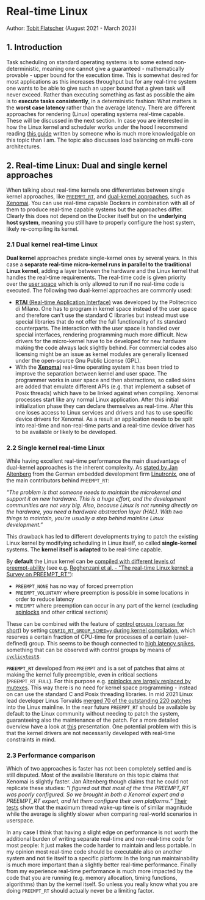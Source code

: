 # Real-time Linux

Author: [Tobit Flatscher](https://github.com/2b-t) (August 2021 - March 2023)



## 1. Introduction

Task scheduling on standard operating systems is to some extend non-deterministic, meaning one cannot give a guaranteed - mathematically provable - upper bound for the execution time. This is somewhat desired for most applications as this increases throughput but for any real-time system one wants to be able to give such an upper bound that a given task will never exceed. Rather than executing something as fast as possible the aim is to **execute tasks consistently**, in a deterministic fashion: What matters is the **worst case latency** rather than the average latency. There are different approaches for rendering (Linux) operating systems real-time capable. These will be discussed in the next section. In case you are interested in how the Linux kernel and scheduler works under the hood I recommend reading [this guide](https://wxdublin.gitbooks.io/deep-into-linux-and-beyond/content/index.html) written by someone who is much more knowledgable on this topic than I am. The topic also discusses load balancing on multi-core architectures.

## 2. Real-time Linux: Dual and single kernel approaches

When talking about real-time kernels one differentiates between single kernel approaches, like [`PREEMPT_RT`](https://wiki.linuxfoundation.org/realtime/start), and [dual-kernel approaches](https://linuxgizmos.com/real-time-linux-explained/), such as [Xenomai](https://en.wikipedia.org/wiki/Xenomai). You can use real-time capable Dockers in combination with all of them to produce real-time capable systems but the approaches differ. Clearly this does not depend on the Docker itself but on the **underlying host system**, meaning you still have to properly configure the host system, likely re-compiling its kernel.

### 2.1 Dual kernel real-time Linux

**Dual kernel** approaches predate single-kernel ones by several years. In this case a **separate real-time micro-kernel runs in parallel to the traditional Linux kernel**, adding a layer between the hardware and the Linux kernel that handles the real-time requirements. The real-time code is given priority over the [user space](https://ubuntu.com/blog/industrial-embedded-systems) which is only allowed to run if no real-time code is executed. The following two dual-kernel approaches are commonly used:

- [**RTAI** (Real-time Application Interface)](https://www.rtai.org/) was developed by the Politecnico di Milano. One has to program in kernel space instead of the user space and therefore can't use the standard C libraries but instead must use special libraries that do not offer the full functionality of its standard counterparts. The interaction with the user space is handled over special interfaces, rendering programming much more difficult. New drivers for the micro-kernel have to be developed for new hardware making the code always lack slightly behind. For commercial codes also licensing might be an issue as kernel modules are generally licensed under the open-source Gnu Public License (GPL).
- With the [**Xenomai**](https://xenomai.org/documentation/xenomai-3/html/xeno3prm/index.html) real-time operating system it has been tried to improve the separation between kernel and user space. The programmer works in user space and then abstractions, so called skins are added that emulate different APIs (e.g. that implement a subset of Posix threads) which have to be linked against when compiling. Xenomai processes start like any normal Linux application. After this initial initialization phase they can declare themselves as real-time. After this one loses access to Linux services and drivers and has to use specific device drivers for Xenomai. As a result an application needs to be split into real-time and non-real-time parts and a real-time device driver has to be available or likely to be developed.

### 2.2 Single kernel real-time Linux

While having excellent real-time performance the main disadvantage of dual-kernel approaches is the inherent complexity. As [stated by Jan Altenberg](https://www.youtube.com/watch?v=BKkX9WASfpI) from the German embedded development firm [Linutronix](https://linutronix.de/), one of the main contributors behind `PREEMPT_RT`:

*“The problem is that someone needs to maintain the microkernel and support  it on new hardware. This is a huge effort, and the development  communities are not very big. Also, because Linux is not running directly on the hardware, you need a  hardware abstraction layer (HAL). With two things to maintain, you’re  usually a step behind mainline Linux development.”*

This drawback has led to different developments trying to patch the existing Linux kernel by modifying scheduling in Linux itself, so called **single-kernel** systems. The **kernel itself is adapted** to be real-time capable.

By **default** the Linux kernel can be [compiled with different levels of preempt-ability](https://help.ubuntu.com/lts/installation-guide/amd64/install.en.pdf#page=98) (see e.g. [Reghenzani et al. - "The real-time Linux kernel: a Survey on PREEMPT_RT"](https://re.public.polimi.it/retrieve/handle/11311/1076057/344112/paper.pdf#page=8)):

- `PREEMPT_NONE` has no way of forced preemption
- `PREEMPT_VOLUNTARY` where preemption is possible in some locations in order to reduce latency
- `PREEMPT` where preemption can occur in any part of the kernel (excluding [spinlocks](https://en.wikipedia.org/wiki/Spinlock) and other critical sections)

These can be combined with the feature of [control groups (`cgroups` for short)](https://man7.org/linux/man-pages/man7/cgroups.7.html) by setting [`CONFIG_RT_GROUP_SCHED=y` during kernel compilation](https://stackoverflow.com/a/56189862/9938686), which reserves a certain fraction of CPU-time for processes of a certain (user-defined) group. This seems to be though connected to [high latency spikes](https://access.redhat.com/documentation/en-us/red_hat_enterprise_linux_for_real_time/8/html-single/optimizing_rhel_8_for_real_time_for_low_latency_operation/index#further_considerations), something that can be observed with control groups by means of [`cyclicytest`s](https://wiki.linuxfoundation.org/realtime/documentation/howto/tools/cyclictest/start).

**`PREEMPT_RT`** developed from `PREEMPT` and is a set of patches that aims at making the kernel fully preemptible, even in critical sections (`PREEMPT_RT_FULL`). For this purpose e.g. [spinlocks are largely replaced by mutexes](https://wiki.linuxfoundation.org/realtime/documentation/technical_details/sleeping_spinlocks). This way there is no need for kernel space programming - instead on can use the standard C and Posix threading libraries. In mid 2021 Linux lead developer Linus Torvalds [merged 70 of the outstanding 220 patches](https://linutronix.de/news/The-PREEMPT_RT-Locking-Code-Is-Merged-For-Linux-5.15) into the Linux mainline. In the near future `PREEMPT_RT` should be available by default to the Linux community without needing to patch the system, guaranteeing also the maintenance of the patch. For a more detailed overview have a look at [this](https://bootlin.com/doc/training/preempt-rt/preempt-rt-slides.pdf) presentation. One potential problem with this is that the kernel drivers are not necessarily developed with real-time constraints in mind.

### 2.3 Performance comparison

Which of two approaches is faster has not been completely settled and is still disputed. Most of the available literature on this topic claims that Xenomai is slightly faster. Jan Altenberg though claims that he could not replicate these studies: *"I figured out that most of the time PREEMPT_RT was poorly configured. So we brought in both a Xenomai expert and a PREEMPT_RT expert, and let them configure their own  platforms.”*  [Their tests](https://www.youtube.com/watch?v=BKkX9WASfpI) show that the maximum thread wake-up time is of similar magnitude while the average is slightly slower when comparing real-world scenarios in userspace.

In any case I think that having a slight edge on performance is not worth the additional burden of writing separate real-time and non-real-time code for most people: It just makes the code harder to maintain and less portable. In my opinion most real-time code should be executable also on another system and not tie itself to a specific platform: In the long run maintainability is much more important than a slightly better real-time performance. Finally from my experience real-time performance is much more impacted by the code that you are running (e.g. memory allocation, timing functions, algorithms) than by the kernel itself. So unless you really know what you are doing `PREEMPT_RT` should actually never be a limiting factor.
